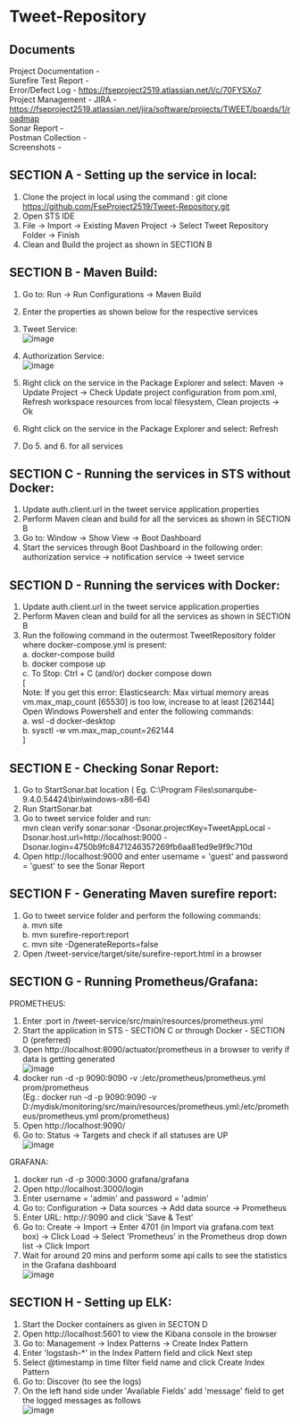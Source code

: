 # Tweet-Repository
## Documents  
Project Documentation -  
Surefire Test Report -  
Error/Defect Log - https://fseproject2519.atlassian.net/l/c/70FYSXo7  
Project Management - JIRA - https://fseproject2519.atlassian.net/jira/software/projects/TWEET/boards/1/roadmap  
Sonar Report -  
Postman Collection -  
Screenshots -  
  
## SECTION A - Setting up the service in local:  
1. Clone the project in local using the command : git clone https://github.com/FseProject2519/Tweet-Repository.git   
2. Open STS IDE  
3. File -> Import -> Existing Maven Project -> Select Tweet Repository Folder -> Finish  
4. Clean and Build the project as shown in SECTION B  
  
## SECTION B - Maven Build:  
1. Go to: Run -> Run Configurations -> Maven Build  
2. Enter the properties as shown below for the respective services  
3. Tweet Service:  
![image](https://user-images.githubusercontent.com/104539687/173216312-4901d028-74af-4ac3-a1a0-388b5776b6e1.png)  
  
4. Authorization Service:  
![image](https://user-images.githubusercontent.com/104539687/173216470-4b7f6667-7599-4345-af8e-95bf324db120.png)  
  
5. Right click on the service in the Package Explorer and select: Maven -> Update Project -> Check Update project configuration from pom.xml, Refresh workspace   resources from  local filesystem, Clean projects -> Ok  
6. Right click on the service in the Package Explorer and select: Refresh  
7. Do 5. and 6. for all services  
  
## SECTION C - Running the services in STS without Docker:  
1. Update auth.client.url in the tweet service application.properties  
2. Perform Maven clean and build for all the services as shown in SECTION B  
3. Go to: Window -> Show View -> Boot Dashboard  
4. Start the services through Boot Dashboard in the following order:  
    authorization service -> notification service -> tweet service  
  
## SECTION D - Running the services with Docker:  
1. Update auth.client.url in the tweet service application.properties  
2. Perform Maven clean and build for all the services as shown in SECTION B   
3. Run the following command in the outermost TweetRepository folder where docker-compose.yml is present:  
      a. docker-compose build  
      b. docker compose up  
      c. To Stop: Ctrl + C (and/or) docker compose down  
 [  
 Note: If you get this error: Elasticsearch: Max virtual memory areas vm.max_map_count [65530] is too low, increase to at least [262144]  
 Open Windows Powershell and enter the following commands:  
 a. wsl -d docker-desktop  
 b. sysctl -w vm.max_map_count=262144  
 ]  
  
## SECTION E - Checking Sonar Report:  
1. Go to StartSonar.bat location ( Eg. C:\Program Files\sonarqube-9.4.0.54424\bin\windows-x86-64)  
2. Run StartSonar.bat  
3. Go to tweet service folder and run:  
   mvn clean verify sonar:sonar -Dsonar.projectKey=TweetAppLocal -Dsonar.host.url=http://localhost:9000 -Dsonar.login=4750b9fc8471246357269fb6aa81ed9e9f9c710d  
4. Open http://localhost:9000 and enter username = 'guest' and password = 'guest' to see the Sonar Report  
    
## SECTION F - Generating Maven surefire report:  
1. Go to tweet service folder and perform the following commands:  
    a. mvn site  
    b. mvn surefire-report:report  
    c. mvn site -DgenerateReports=false  
2. Open /tweet-service/target/site/surefire-report.html in a browser  
  
## SECTION G - Running Prometheus/Grafana:  
PROMETHEUS:  
1. Enter <Your IP address>:port in /tweet-service/src/main/resources/prometheus.yml  
2. Start the application in STS - SECTION C or through Docker - SECTION D (preferred)  
3. Open http://localhost:8090/actuator/prometheus in a browser to verify if data is getting generated  
  ![image](https://user-images.githubusercontent.com/104539687/173221594-ab002ef9-c9e0-40a3-9be4-1b1dc756da79.png)  
4. docker run -d -p 9090:9090 -v <complete path to the prometheus.yml file>:/etc/prometheus/prometheus.yml prom/prometheus  
  (Eg.: docker run -d -p 9090:9090 -v D:/mydisk/monitoring/src/main/resources/prometheus.yml:/etc/prometheus/prometheus.yml prom/prometheus)  
5. Open http://localhost:9090/  
6. Go to: Status -> Targets and check if all statuses are UP  
![image](https://user-images.githubusercontent.com/104539687/173221655-d10a8c40-fca4-4fee-9eac-61417593688a.png)  

GRAFANA:  
1. docker run -d -p 3000:3000 grafana/grafana  
2. Open http://localhost:3000/login  
3. Enter username = 'admin' and password = 'admin'  
4. Go to: Configuration -> Data sources -> Add data source -> Prometheus  
5. Enter URL: http://<Your IP address>:9090 and click 'Save & Test'    
6. Go to: Create -> Import -> Enter 4701 (in Import via grafana.com text box) -> Click Load -> Select 'Prometheus' in the Prometheus drop down list -> Click Import  
7. Wait for around 20 mins and perform some api calls to see the statistics in the Grafana dashboard  
![image](https://user-images.githubusercontent.com/104539687/173221548-0d68c973-bf5e-43d1-912f-9617303149ac.png)  
  
## SECTION H - Setting up ELK:  
1. Start the Docker containers as given in SECTON D
2. Open http://localhost:5601 to view the Kibana console in the browser  
3. Go to: Management -> Index Patterns -> Create Index Pattern  
4. Enter 'logstash-*' in the Index Pattern field and click Next step  
5. Select @timestamp in time filter field name and click Create Index Pattern  
6. Go to: Discover (to see the logs)  
7. On the left hand side under 'Available Fields' add 'message' field to get the logged messages as follows  
  ![image](https://user-images.githubusercontent.com/104539687/173272560-cf882511-3021-4ceb-b829-e959e19b03dc.png)  
